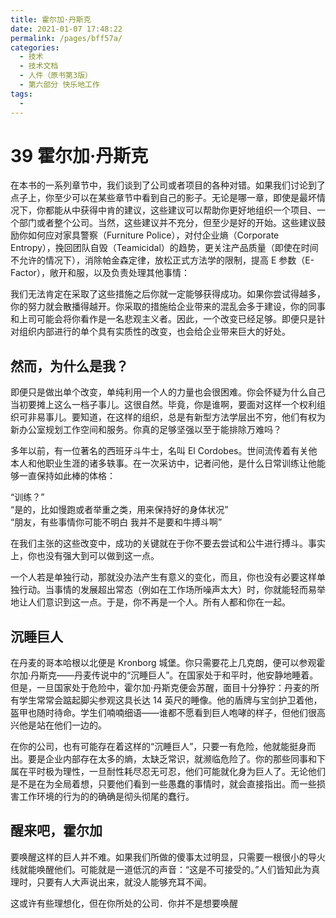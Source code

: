 ```yaml
---
title: 霍尔加·丹斯克
date: 2021-01-07 17:48:22
permalink: /pages/bff57a/
categories:
  - 技术
  - 技术文档
  - 人件（原书第3版）
  - 第六部分 快乐地工作
tags:
  - 
---
```

# 39 霍尔加·丹斯克

在本书的一系列章节中，我们谈到了公司或者项目的各种对错。如果我们讨论到了点子上，你至少可以在某些章节中看到自己的影子。无论是哪一章，即使是最坏情况下，你都能从中获得中肯的建议，这些建议可以帮助你更好地组织一个项目、一个部门或者整个公司。当然，这些建议并不充分，但至少是好的开始。这些建议鼓励你如何应对家具警察（Furniture Police），对付企业熵（Corporate Entropy），挽回团队自毁（Teamicidal）的趋势，更关注产品质量（即使在时间不允许的情况下），消除帕金森定律，放松正式方法学的限制，提高 E 参数（E-Factor），敞开和服，以及负责处理其他事情：

我们无法肯定在采取了这些措施之后你就一定能够获得成功。如果你尝试得越多，你的努力就会散播得越开。你采取的措施给企业带来的混乱会多于建设，你的同事和上司可能会将你看作是一名悲观主义者。因此，一个改变已经足够。即便只是针对组织内部进行的单个具有实质性的改变，也会给企业带来巨大的好处。

## 然而，为什么是我？

即便只是做出单个改变，单纯利用一个人的力量也会很困难。你会怀疑为什么自己当初要摊上这么一档子事儿。这很自然。毕竟，你是谁啊，要面对这样一个权利组织可非易事儿。要知道，在这样的组织，总是有新型方法学层出不穷，他们有权为新办公室规划工作空间和服务。你真的足够坚强以至于能排除万难吗？

多年以前，有一位著名的西班牙斗牛士，名叫 El Cordobes。世间流传着有关他本人和他职业生涯的诸多轶事。在一次采访中，记者问他，是什么日常训练让他能够一直保持如此棒的体格：

“训练？”  
“是的，比如慢跑或者举重之类，用来保持好的身体状况”  
“朋友，有些事情你可能不明白 我并不是要和牛搏斗啊”

在我们主张的这些改变中，成功的关键就在于你不要去尝试和公牛进行搏斗。事实上，你也没有强大到可以做到这一点。

一个人若是单独行动，那就没办法产生有意义的变化，而且，你也没有必要这样单独行动。当事情的发展超出常态（例如在工作场所噪声太大）时，你就能轻而易举地让人们意识到这一点。于是，你不再是一个人。所有人都和你在一起。

## 沉睡巨人

在丹麦的哥本哈根以北便是 Kronborg 城堡。你只需要花上几克朗，便可以参观霍尔加·丹斯克——丹麦传说中的“沉睡巨人”。在国家处于和平时，他安静地睡着。但是，一旦国家处于危险中，霍尔加·丹斯克便会苏醒，面目十分狰狞：丹麦的所有学生常常会踮起脚尖参观这具长达 14 英尺的睡像。他的盾牌与宝剑护卫着他，盔甲也随时待命。学生们喃喃细语——谁都不愿看到巨人咆哮的样子，但他们很高兴他是站在他们一边的。

在你的公司，也有可能存在着这样的“沉睡巨人”，只要一有危险，他就能挺身而出。要是企业内部存在太多的熵，太缺乏常识，就濒临危险了。你的那些同事和下属在平时极为理性，一旦耐性耗尽忍无可忍，他们可能就化身为巨人了。无论他们是不是在为全局着想，只要他们看到一些愚蠢的事情时，就会直接指出。而一些损害工作环境的行为的的确确是彻头彻尾的蠢行。

## 醒来吧，霍尔加

要唤醒这样的巨人并不难。如果我们所做的傻事太过明显，只需要一根很小的导火线就能唤醒他们。可能就是一道低沉的声音：“这是不可接受的。”人们皆知此为真理时，只要有人大声说出来，就没人能够充耳不闻。

这或许有些理想化，但在你所处的公司．你并不是想要唤醒
